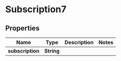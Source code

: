

# Subscription7


## Properties

| Name | Type | Description | Notes |
|------------ | ------------- | ------------- | -------------|
|**subscription** | **String** |  |  |



